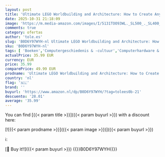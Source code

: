 ```yaml
---
layout: post
title: 'Ultimate LEGO Worldbuilding and Architecture: How to Create Anything with Speedy Techniques at a Low Price'
date: 2025-10-31 21:18:09
image: 'https://m.media-amazon.com/images/I/5131TOO93WL._SL500_._SL400_.jpg'
comments: true
category: ofertas
author: 'tole.es'
slug: 'B0D6Y97WYH-nl Ultimate LEGO Worldbuilding and Architecture: How to...'
sku: 'B0D6Y97WYH-nl'
tags: [ 'Boeken','Computergeschiedenis & -cultuur','Computerhardware & doe-het-zelf','Computers & internet','Engelstalige boeken','Featured Categories','🇳🇱', ]
actualPrice: 35.99 EUR
currency: EUR
price: 35.99
comparePrice: 49.99 EUR
prodname: 'Ultimate LEGO Worldbuilding and Architecture: How to Create Anything with Speedy Techniques at a Low Price'
country: 'nl'
flag: '🇳🇱'
brand: ''
buyurl: 'https://www.amazon.nl/dp/B0D6Y97WYH/?tag=tolees0b-21'
descuento: '28.01'
average: '35.99'
---
```


You can find [{{< param title >}}]({{< param buyurl >}}) with a discount here:

[![{{< param prodname >}}]({{< param image >}})]({{< param buyurl >}})

ℹ️:


[🛒 Buy it!!]({{< param buyurl >}})
{{<world>}}B0D6Y97WYH{{</world>}}

